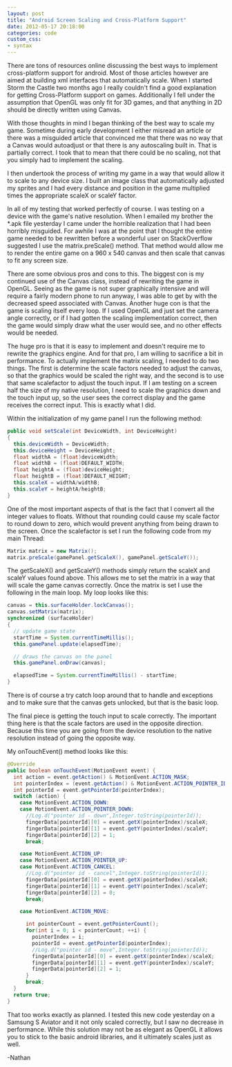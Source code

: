 ```yaml
---
layout: post
title: "Android Screen Scaling and Cross-Platform Support"
date: 2012-05-17 20:18:00
categories: code
custom_css:
- syntax
---
```


There are tons of resources online discussing the best ways to implement cross-platform support for android.  Most of those articles however are aimed at building xml interfaces that automatically scale. When I started Storm the Castle two months ago I really couldn't find a good explanation for getting Cross-Platform support on games.  Additionally I fell under the assumption that OpenGL was only fit for 3D games, and that anything in 2D should be directly written using Canvas.

With those thoughts in mind I began thinking of the best way to scale my game.  Sometime during early development I either misread an article or there was a misguided article that convinced me that there was no way that a Canvas would autoadjust or that there is any autoscaling built in.  That is partially correct. I took that to mean that there could be no scaling, not that you simply had to implement the scaling.

I then undertook the process of writing my game in a way that would allow it to scale to any device size.  I built an image class that automatically adjusted my sprites and I had every distance and position in the game multiplied times the appropriate scaleX or scaleY factor.

In all of my testing that worked perfectly of course.  I was testing on a device with the game's native resolution.  When I emailed my brother the \*.apk file yesterday I came under the horrible realization that I had been horribly misguided.  For awhile I was at the point that I thought the entire game needed to be rewritten before a wonderful user on StackOverflow suggested I use the matrix.preScale() method.  That method would allow me to render the entire game on a 960 x 540 canvas and then scale that canvas to fit any screen size.

There are some obvious pros and cons to this.  The biggest con is my continued use of the Canvas class, instead of rewriting the game in OpenGL.  Seeing as the game is not super graphically intensive and will require a fairly modern phone to run anyway, I was able to get by with the decreased speed associated with Canvas.  Another huge con is that the game is scaling itself every loop.  If I used OpenGL and just set the camera angle correctly, or if I had gotten the scaling implementation correct, then the game would simply draw what the user would see, and no other effects would be needed.

The huge pro is that it is easy to implement and doesn't require me to rewrite the graphics engine.  And for that pro, I am willing to sacrifice a bit in performance.  To actually implement the matrix scaling, I needed to do two things.  The first is determine the scale factors needed to adjust the canvas, so that the graphics would be scaled the right way, and the second is to use that same scalefactor to adjust the touch input.  If I am testing on a screen half the size of my native resolution, I need to scale the graphics down and the touch input up, so the user sees the correct display and the game receives the correct input. This is exactly what I did.

Within the initialization of my game panel I run the following method:

```java
public void setScale(int DeviceWidth, int DeviceHeight)
{
  this.deviceWidth = DeviceWidth;
  this.deviceHeight = DeviceHeight;
  float widthA = (float)deviceWidth;
  float widthB = (float)DEFAULT_WIDTH;
  float heightA = (float)deviceHeight;
  float heightB = (float)DEFAULT_HEIGHT;
  this.scaleX = widthA/widthB;
  this.scaleY = heightA/heightB;
}
```

One of the most important aspects of that is the fact that I convert all the integer values to floats.  Without that rounding could cause my scale factor to round down to zero, which would prevent anything from being drawn to the screen.  Once the scalefactor is set I run the following code from my main Thread:

```java
Matrix matrix = new Matrix();
matrix.preScale(gamePanel.getScaleX(), gamePanel.getScaleY());
```

The getScaleX() and getScaleY() methods simply return the scaleX and scaleY values found above.  This allows me to set the matrix in a way that will scale the game canvas correctly.  Once the matrix is set I use the following in the main loop.  My loop looks like this:

```java
canvas = this.surfaceHolder.lockCanvas();
canvas.setMatrix(matrix);
synchronized (surfaceHolder)
{
  // update game state
  startTime = System.currentTimeMillis();
  this.gamePanel.update(elapsedTime);

  // draws the canvas on the panel
  this.gamePanel.onDraw(canvas);

  elapsedTime = System.currentTimeMillis() - startTime;
}
```

There is of course a try catch loop around that to handle and exceptions and to make sure that the canvas gets unlocked, but that is the basic loop.

The final piece is getting the touch input to scale correctly.  The important thing here is that the scale factors are used in the opposite direction.  Because this time you are going from the device resolution to the native resolution instead of going the opposite way.

My onTouchEvent() method looks like this:

```java
@Override
public boolean onTouchEvent(MotionEvent event) {
  int action = event.getAction() & MotionEvent.ACTION_MASK;
  int pointerIndex = (event.getAction() & MotionEvent.ACTION_POINTER_ID_MASK) >> MotionEvent.ACTION_POINTER_ID_SHIFT;
  int pointerId = event.getPointerId(pointerIndex);
  switch (action) {
    case MotionEvent.ACTION_DOWN:
    case MotionEvent.ACTION_POINTER_DOWN:
      //Log.d("pointer id - down",Integer.toString(pointerId));
      fingerData[pointerId][0] = event.getX(pointerIndex)/scaleX;
      fingerData[pointerId][1] = event.getY(pointerIndex)/scaleY;
      fingerData[pointerId][2] = 1;
      break;

    case MotionEvent.ACTION_UP:
    case MotionEvent.ACTION_POINTER_UP:
    case MotionEvent.ACTION_CANCEL:
      //Log.d("pointer id - cancel",Integer.toString(pointerId));
      fingerData[pointerId][0] = event.getX(pointerIndex)/scaleX;
      fingerData[pointerId][1] = event.getY(pointerIndex)/scaleY;
      fingerData[pointerId][2] = 0;
      break;

    case MotionEvent.ACTION_MOVE:

      int pointerCount = event.getPointerCount();
      for(int i = 0; i < pointerCount; ++i) {
        pointerIndex = i;
        pointerId = event.getPointerId(pointerIndex);
        //Log.d("pointer id - move",Integer.toString(pointerId));
        fingerData[pointerId][0] = event.getX(pointerIndex)/scaleX;
        fingerData[pointerId][1] = event.getY(pointerIndex)/scaleY;
        fingerData[pointerId][2] = 1;
      }
      break;
  }
  return true;
}
```

That too works exactly as planned.  I tested this new code yesterday on a Samsung S Aviator and it not only scaled correctly, but I saw no decrease in performance. While this solution may not be as elegant as OpenGL it allows you to stick to the basic android libraries, and it ultimately scales just as well.

-Nathan
